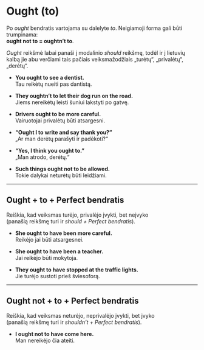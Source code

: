 # Ought (to)

Po *ought* bendratis vartojama su dalelyte *to*. Neigiamoji forma gali būti trumpinama:  
**ought not to = oughtn’t to**.

*Ought* reikšmė labai panaši į modalinio *should* reikšmę, todėl ir į lietuvių kalbą jie abu verčiami tais pačiais veiksmažodžiais „turėtų“, „privalėtų“, „derėtų“.

- **You ought to see a dentist.**  
  Tau reikėtų nueiti pas dantistą.  

- **They oughtn’t to let their dog run on the road.**  
  Jiems nereikėtų leisti šuniui lakstyti po gatvę.  

- **Drivers ought to be more careful.**  
  Vairuotojai privalėtų būti atsargesni.  

- **“Ought I to write and say thank you?”**  
  „Ar man derėtų parašyti ir padėkoti?“  

- **“Yes, I think you ought to.”**  
  „Man atrodo, derėtų.“  

- **Such things ought not to be allowed.**  
  Tokie dalykai neturėtų būti leidžiami.  

---

## Ought + to + Perfect bendratis

Reiškia, kad veiksmas turėjo, privalėjo įvykti, bet neįvyko  
(panašią reikšmę turi ir *should + Perfect bendratis*).

- **She ought to have been more careful.**  
  Reikėjo jai būti atsargesnei.  

- **She ought to have been a teacher.**  
  Jai reikėjo būti mokytoja.  

- **They ought to have stopped at the traffic lights.**  
  Jie turėjo sustoti prieš šviesoforą.  

---

## Ought not + to + Perfect bendratis

Reiškia, kad veiksmas neturėjo, neprivalėjo įvykti, bet įvyko  
(panašią reikšmę turi ir *shouldn’t + Perfect bendratis*).

- **I ought not to have come here.**  
  Man nereikėjo čia ateiti.  
